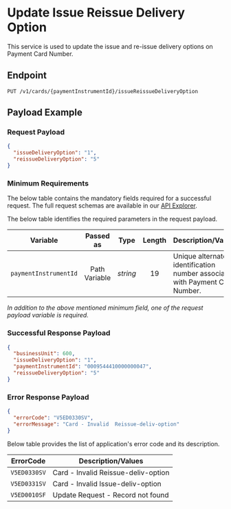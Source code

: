 # Update Issue Reissue Delivery Option

This service is used to update the issue and re-issue delivery options on Payment Card Number.

## Endpoint

`PUT /v1/cards/{paymentInstrumentId}/issueReissueDeliveryOption`

## Payload Example

### Request Payload

```json
{
  "issueDeliveryOption": "1",
  "reissueDeliveryOption": "5"
}
```

### Minimum Requirements

The below table contains the mandatory fields required for a successful request. The full request schemas are available in our [API Explorer](../api/?type=put&path=/v1/cards/{paymentInstrumentId}/issueReissueDeliveryOption).

The below table identifies the required parameters in the request payload.

| Variable | Passed as | Type | Length | Description/Values |
| -------- | :-------: | :--: | :------------: | ------------------ |
| `paymentInstrumentId` | Path Variable | *string* | 19 | Unique alternate identification number associated with Payment Card Number. | 

*In addition to the above mentioned minimum field, one of the request payload variable is required.*

### Successful Response Payload

```json
{
  "businessUnit": 600,
  "issueDeliveryOption": "1",
  "paymentInstrumentId": "0009544410000000047",
  "reissueDeliveryOption": "5"
}
```

### Error Response Payload

```json
{
  "errorCode": "V5ED0330SV",
  "errorMessage": "Card - Invalid  Reissue-deliv-option"  
}
```

Below table provides the list of application's error code and its description.

| ErrorCode |  Description/Values |
| --------  | ------------------ |
| `V5ED0330SV` | Card - Invalid  Reissue-deliv-option |        
| `V5ED0331SV` | Card - Invalid  Issue-deliv-option | 
| `V5ED0010SF` | Update Request - Record not found | 



